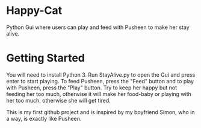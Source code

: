 # Happy-Cat
Python Gui where users can play and feed with Pusheen to make her stay alive. 

# Getting Started 
You will need to install Python 3. Run StayAlive.py to open the Gui and press enter to start playing. To feed Pusheen, press the "Feed" button and to play with Pusheen, press the "Play" button. Try to keep her happy but not feeding her too much, otherwise it will make her food-baby or playing with her too much, otherwise she will get tired. 

This is my first github project and is inspired by my boyfriend Simon, who in a way, is exactly like Pusheen. 
